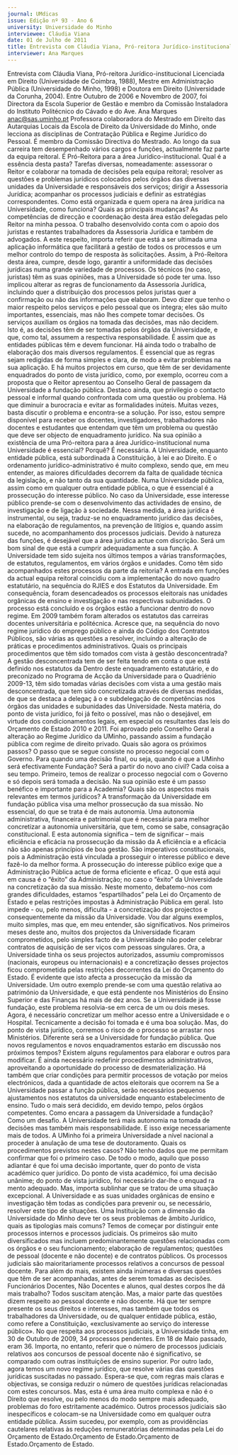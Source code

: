 ```yaml
---
journal: UMdicas
issue: Edição nº 93 - Ano 6
university: Universidade do Minho
interviewee: Cláudia Viana
date: 01 de Julho de 2011
title: Entrevista com Cláudia Viana, Pró-reitora Jurídico-institucional
interviewer: Ana Marques
---
```



Entrevista com Cláudia Viana, Pró-reitora Jurídico-institucional
Licenciada em Direito (Universidade de Coimbra, 1988), Mestre
em Administração Pública (Universidade do Minho, 1998) e
Doutora em Direito (Universidade da Corunha, 2004). Entre
Outubro de 2006 e Novembro de 2007, foi Directora da Escola Superior de
Gestão e membro da Comissão Instaladora do Instituto Politécnico do
Cávado e do Ave.
Ana Marques
anac@sas.uminho.pt
Professora colaboradora do
Mestrado em Direito das
Autarquias Locais da Escola de
Direito da Universidade do Minho,
onde lecciona as disciplinas de
Contratação Pública e Regime
Jurídico do Pessoal. É membro da
Comissão Directiva do Mestrado.
Ao longo da sua carreira tem
desempenhado vários cargos e
funções, actualmente faz parte da
equipa reitoral.
É Pró-Reitora para a área
Jurídico-institucional. Qual é a
essência desta pasta?
Tarefas diversas, nomeadamente: 
assessorar o Reitor e colaborar na
tomada de decisões pela equipa
reitoral; resolver as questões e
problemas jurídicos colocados
pelos órgãos das diversas
unidades da Universidade e
responsáveis dos serviços; dirigir
a Assessoria Jurídica;
acompanhar os processos
judiciais e definir as estratégias
correspondentes.
Como está organizada e quem
opera na área jurídica na
Universidade, como funciona?
Quais as principais mudanças?
As competências de direcção e
coordenação desta área estão
delegadas pelo Reitor na minha
pessoa. O trabalho desenvolvido
conta com o apoio dos juristas e
restantes trabalhadores da
Assessoria Jurídica e também de
advogados. A este respeito,
importa referir que está a ser
ultimada uma aplicação
informática que facilitará a gestão
de todos os processos e um
melhor controlo do tempo de
resposta às solicitações.
Assim, à Pró-Reitora desta área,
cumpre, desde logo, garantir a
uniformidade das decisões
jurídicas numa grande variedade
de processos. Os técnicos (no
caso, juristas) têm as suas
opiniões, mas a Universidade só
pode ter uma. Isso implicou alterar
as regras de funcionamento da
Assessoria Jurídica, incluindo
quer a distribuição dos processos
pelos juristas quer a confirmação
ou não das informações que
elaboram.
Devo dizer que tenho o maior
respeito pelos serviços e pelo
pessoal que os integra; eles são
muito importantes, essenciais,
mas não lhes compete tomar
decisões. Os serviços auxiliam os
órgãos na tomada das decisões,
mas não decidem. Isto é, as
decisões têm de ser tomadas
pelos órgãos da Universidade, e
que, como tal, assumem a
respectiva responsabilidade. É
assim que as entidades públicas
têm e devem funcionar.
Há ainda todo o trabalho de
elaboração dos mais diversos
regulamentos. É essencial que as
regras sejam redigidas de forma
simples e clara, de modo a evitar
problemas na sua aplicação. E há
muitos projectos em curso, que
têm de ser devidamente
enquadrados do ponto de vista
jurídico, como, por exemplo,
ocorreu com a proposta que o
Reitor apresentou ao Conselho
Geral de passagem da
Universidade a fundação pública.
Destaco ainda, que privilegio o
contacto pessoal e informal
quando confrontada com uma
questão ou problema. Há que
diminuir a burocracia e evitar as
formalidades inúteis. Muitas
vezes, basta discutir o problema e
encontra-se a solução.
Por isso, estou sempre disponível
para receber os docentes,
investigadores, trabalhadores
não docentes e estudantes que
entendam que têm um problema
ou questão que deve ser objecto
de enquadramento jurídico.
Na sua opinião a existência de
uma Pró-reitora para a área
Jurídico-institucional numa
Universidade é essencial?
Porquê?
É necessária. A Universidade,
enquanto entidade pública, está
subordinada à Constituição, à lei e
ao Direito. E o ordenamento
jurídico-administrativo é muito
complexo, sendo que, em meu
entender, as maiores dificuldades
decorrem da falta de qualidade
técnica da legislação, e não tanto
da sua quantidade.
Numa Universidade pública,
assim como em qualquer outra
entidade pública, o que é
essencial é a prossecução do
interesse público. No caso da
Universidade, esse interesse
público prende-se com o
desenvolvimento das actividades
de ensino, de investigação e de
ligação à sociedade. Nessa
medida, a área jurídica é
instrumental, ou seja, traduz-se
no enquadramento jurídico das
decisões, na elaboração de
regulamentos, na prevenção de
litígios e, quando assim sucede,
no acompanhamento dos
processos judiciais.
Devido à natureza das funções, é
desejável que a área jurídica actue
com discrição. Será um bom sinal
de que está a cumprir
adequadamente a sua função.
A Universidade tem sido sujeita
nos últimos tempos a várias
transformações, de estatutos,
regulamentos, em vários órgãos
e unidades. Como têm sido
acompanhados estes processos
da parte da reitoria?
A entrada em funções da actual
equipa reitoral coincidiu com a
implementação do novo quadro
estatutário, na sequência do
RJIES e dos Estatutos da
Universidade.
Em consequência, foram
desencadeados os processos
eleitorais nas unidades orgânicas
de ensino e investigação e nas
respectivas subunidades. O
processo está concluído e os
órgãos estão a funcionar dentro
do novo regime.
Em 2009 também foram
alterados os estatutos das
carreiras docentes universitária e
politécnica. Acresce que, na
sequência do novo regime jurídico
do emprego público e ainda do
Código dos Contratos Públicos,
são várias as questões a resolver,
incluindo a alteração de práticas e
procedimentos administrativos.
Quais os principais
procedimentos que têm sido
tomados com vista à gestão
desconcentrada?
A gestão desconcentrada tem de
ser feita tendo em conta o que está
definido nos estatutos da
Dentro deste enquadramento
estatutário, e do preconizado no
Programa de Acção da
Universidade para o Quadriénio
2009-13, têm sido tomadas várias
decisões com vista a uma gestão
mais desconcentrada, que tem
sido concretizada através de
diversas medidas, de que se
destaca a delegaç ã o e
subdelegação de competências
nos órgãos das unidades e
subunidades das Universidade.
Nesta matéria, do ponto de vista
jurídico, foi já feito o possível, mas
não o desejável, em virtude dos
condicionamentos legais, em
especial os resultantes das leis do
Orçamento de Estado 2010 e
2011.
Foi aprovado pelo Conselho Geral
a alteração ao Regime Jurídico da
UMinho, passando assim a
fundação pública com regime de
direito privado. Quais são agora
os próximos passos?
O passo que se segue consiste no
processo negocial com o Governo.
Para quando uma decisão final,
ou seja, quando é que a UMinho
será efectivamente Fundação?
Será a partir do novo ano civil?
Cada coisa a seu tempo. Primeiro,
temos de realizar o processo
negocial com o Governo e só
depois será tomada a decisão.
Na sua opinião este é um passo
benéfico e importante para a
Academia? Quais são os
aspectos mais relevantes em
termos jurídicos?
A transformação da Universidade
em fundação pública visa uma
melhor prossecução da sua
missão. No essencial, do que se
trata é de mais autonomia. Uma
autonomia administrativa,
financeira e patrimonial que é
necessária para melhor
concretizar a autonomia
universitária, que tem, como se
sabe, consagração
constitucional. E esta autonomia
significa – tem de significar –
mais eficiência e eficácia na
prossecução da missão da
A eficiência e a eficácia não são
apenas princípios de boa gestão.
São imperativos constitucionais,
pois a Administração está
vinculada a prosseguir o
interesse público e deve fazê-lo
da melhor forma.
A prossecução do interesse
público exige que a
Administração Pública actue de
forma eficiente e eficaz. O que
está aqui em causa é o “êxito” da
Administração; no caso o “êxito”
da Universidade na
concretização da sua missão.
Neste momento, debatemo-nos
com grandes dificuldades,
estamos “espartilhados” pela Lei
do Orçamento de Estado e pelas
restrições impostas à
Administração Pública em geral.
Isto impede - ou, pelo menos,
dificulta - a concretização dos
projectos e consequentemente
da missão da Universidade.
Vou dar alguns exemplos, muito
simples, mas que, em meu
entender, são significativos.
Nos primeiros meses deste ano,
muitos dos projectos da
Universidade ficaram
comprometidos, pelo simples
facto de a Universidade não poder
celebrar contratos de aquisição
de ser viços com pessoas
singulares.
Ora, a Universidade tinha os seus
projectos autorizados, assumiu
compromissos (nacionais,
europeus ou internacionais) e a
concretização desses projectos
ficou comprometida pelas
restrições decorrentes da Lei do
Orçamento do Estado. É evidente
que isto afecta a prossecução da
missão da Universidade.
Um outro exemplo prende-se com
uma questão relativa ao
património da Universidade, e
que está pendente nos
Ministérios do Ensino Superior e
das Finanças há mais de dez
anos. Se a Universidade já fosse
fundação, este problema
resolvia-se em cerca de um ou
dois meses.
Agora, é necessário concretizar
um melhor acesso entre a
Universidade e o Hospital.
Tecnicamente a decisão foi
tomada e é uma boa solução.
Mas, do ponto de vista jurídico,
corremos o risco de o processo se
arrastar nos Ministérios.
Diferente será se a Universidade
for fundação pública.
Que novos regulamentos e
novos enquadramentos estarão
em discussão nos próximos
tempos?
Existem alguns regulamentos
para elaborar e outros para
modificar. É ainda necessário
redefinir procedimentos
administrativos, aproveitando a
oportunidade do processo de
desmaterialização.
Há também que criar condições
para permitir processos de
votação por meios electrónicos,
dada a quantidade de actos
eleitorais que ocorrem na
Se a Universidade passar a
função pública, serão
necessários pequenos
ajustamentos nos estatutos da
universidade enquanto
estabelecimento de ensino.
Tudo o mais será decidido, em
devido tempo, pelos órgãos
competentes.
Como encara a passagem da
Universidade a fundação?
Como um desafio. A Universidade
terá mais autonomia na tomada
de decisões mas também mais
responsabilidade. E isso exige
necessariamente mais de todos.
A UMinho foi a primeira
Universidade a nível nacional a
proceder à anulação de uma tese
de doutoramento. Quais os
procedimentos previstos nestes
casos?
Não tenho dados que me
permitam confirmar que foi o
primeiro caso. De todo o modo,
aquilo que posso adiantar é que
foi uma decisão importante, quer
do ponto de vista académico quer
jurídico.
Do ponto de vista académico, foi
uma decisão unânime; do ponto
de vista jurídico, foi necessário
dar-lhe o enquad ra mento
adequado.
Mas, importa sublinhar que se
tratou de uma situação
excepcional. A Universidade e as
suas unidades orgânicas de
ensino e investigação têm todas
as condições para prevenir ou, se
necessário, resolver este tipo de
situações.
Uma Instituição com a dimensão
da Universidade do Minho deve
ter os seus problemas de âmbito
Jurídico, quais as tipologias
mais comuns?
Temos de começar por distinguir
ente processos internos e
processos judiciais. Os primeiros
são muito diversificados mas
incluem predominantemente
questões relacionadas com os
órgãos e o seu funcionamento;
elaboração de regulamentos;
questões de pessoal (docente e
não docente) e de contratos
públicos. Os processos judiciais
são maioritariamente processos
relativos a concursos de pessoal
docente.
Para além do mais, existem ainda
inúmeras e diversas questões
que têm de ser acompanhadas,
antes de serem tomadas as
decisões.
Funcionários Docentes, Não
Docentes e alunos, qual destes
corpos lhe dá mais trabalho?
Todos suscitam atenção. Mas, a
maior parte das questões dizem
respeito ao pessoal docente e
não docente.
Há que ter sempre presente os
seus direitos e interesses, mas
também que todos os
trabalhadores da Universidade,
ou de qualquer entidade pública,
estão, como refere a
Constituição, «exclusivamente
ao serviço do interesse público».
No que respeita aos processos
judiciais, a Universidade tinha,
em 30 de Outubro de 2009, 34
processos pendentes. Em 18 de
Maio passado, eram 36.
Importa, no entanto, referir que o
número de processos judiciais
relativos aos concursos de
pessoal docente não é
significativo, se comparado com
outras instituições de ensino
superior. Por outro lado, agora
temos um novo regime jurídico,
que resolve várias das questões
jurídicas suscitadas no passado.
Espera-se que, com regras mais
claras e objectivas, se consiga
reduzir o número de questões
jurídicas relacionadas com estes
concursos. Mas, esta é uma área
muito complexa e não é o Direito
que resolve, ou pelo menos do
modo sempre mais adequado,
problemas do foro estritamente
académico.
Outros processos judiciais são
inespecíficos e colocam-se na
Universidade como em qualquer
outra entidade pública. Assim
sucedeu, por exemplo, com as
providências cautelares relativas
às reduções remuneratórias
determinadas pela Lei do
Orçamento de Estado.Orçamento de Estado.Orçamento de Estado.Orçamento de Estado.